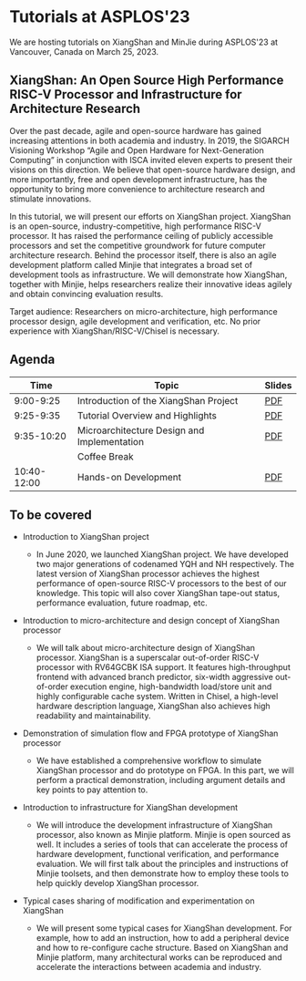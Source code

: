 # Tutorials at ASPLOS'23

We are hosting tutorials on XiangShan and MinJie during ASPLOS'23 at Vancouver, Canada on March 25, 2023.

## XiangShan: An Open Source High Performance RISC-V Processor and Infrastructure for Architecture Research
Over the past decade, agile and open-source hardware has gained increasing attentions in both academia and industry. In 2019, the SIGARCH Visioning Workshop “Agile and Open Hardware for Next-Generation Computing” in conjunction with ISCA invited eleven experts to present their visions on this direction. We believe that open-source hardware design, and more importantly, free and open development infrastructure, has the opportunity to bring more convenience to architecture research and stimulate innovations.

In this tutorial, we will present our efforts on XiangShan project. XiangShan is an open-source, industry-competitive, high performance RISC-V processor. It has raised the performance ceiling of publicly accessible processors and set the competitive groundwork for future computer architecture research. Behind the processor itself, there is also an agile development platform called Minjie that integrates a broad set of development tools as infrastructure. We will demonstrate how XiangShan, together with Minjie, helps researchers realize their innovative ideas agilely and obtain convincing evaluation results.

Target audience: Researchers on micro-architecture, high performance processor design, agile development and verification, etc. No prior experience with XiangShan/RISC-V/Chisel is necessary.

## Agenda

| Time | Topic | Slides |
| ---- | ----- | ------ |
| 9:00-9:25 | Introduction of the XiangShan Project | [PDF](../../tutorial/20230325-ASPLOS23-1-Introduction-XiangShan.pdf) |
| 9:25-9:35 | Tutorial Overview and Highlights | [PDF](../../tutorial/20230325-ASPLOS23-2-Tutorial-Overview.pdf) |
| 9:35-10:20 | Microarchitecture Design and Implementation | [PDF](../../tutorial/20230325-ASPLOS23-3-Microarchitecture.pdf) |
| | Coffee Break | |
| 10:40-12:00 | Hands-on Development | [PDF](../../tutorial/20230325-ASPLOS23-4-Dev-Tools.pdf) |

## To be covered

- Introduction to XiangShan project

  - In June 2020, we launched XiangShan project. We have developed two major generations of codenamed YQH and NH respectively. The latest version of XiangShan processor achieves the highest performance of open-source RISC-V processors to the best of our knowledge. This topic will also cover XiangShan tape-out status, performance evaluation, future roadmap, etc.

- Introduction to micro-architecture and design concept of XiangShan processor

  - We will talk about micro-architecture design of XiangShan processor. XiangShan is a superscalar out-of-order RISC-V processor with RV64GCBK ISA support. It features high-throughput frontend with advanced branch predictor, six-width aggressive out-of-order execution engine, high-bandwidth load/store unit and highly configurable cache system. Written in Chisel, a high-level hardware description language, XiangShan also achieves high readability and maintainability.


- Demonstration of simulation flow and FPGA prototype of XiangShan processor

  - We have established a comprehensive workflow to simulate XiangShan processor and do prototype on FPGA. In this part, we will perform a practical demonstration, including argument details and key points to pay attention to.


- Introduction to infrastructure for XiangShan development

  - We will introduce the development infrastructure of XiangShan processor, also known as Minjie platform. Minjie is open sourced as well. It includes a series of tools that can accelerate the process of hardware development, functional verification, and performance evaluation. We will first talk about the principles and instructions of Minjie toolsets, and then demonstrate how to employ these tools to help quickly develop XiangShan processor.


- Typical cases sharing of modification and experimentation on XiangShan

  - We will present some typical cases for XiangShan development. For example, how to add an instruction, how to add a peripheral device and how to re-configure cache structure. Based on XiangShan and Minjie platform, many architectural works can be reproduced and accelerate the interactions between academia and industry.
